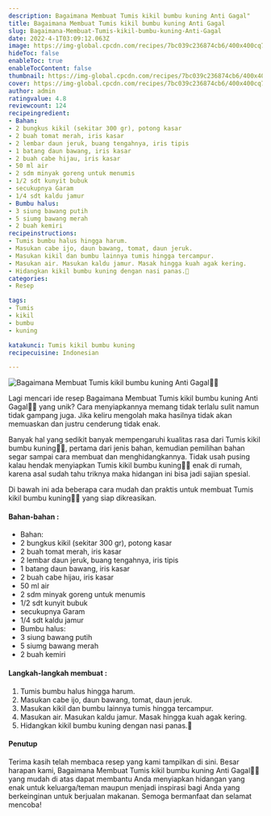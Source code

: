 ```yaml
---
description: Bagaimana Membuat Tumis kikil bumbu kuning Anti Gagal"
title: Bagaimana Membuat Tumis kikil bumbu kuning Anti Gagal
slug: Bagaimana-Membuat-Tumis-kikil-bumbu-kuning-Anti-Gagal
date: 2022-4-1T03:09:12.063Z
image: https://img-global.cpcdn.com/recipes/7bc039c236874cb6/400x400cq70/photo.jpg
hideToc: false
enableToc: true
enableTocContent: false
thumbnail: https://img-global.cpcdn.com/recipes/7bc039c236874cb6/400x400cq70/photo.jpg
cover: https://img-global.cpcdn.com/recipes/7bc039c236874cb6/400x400cq70/photo.jpg
author: admin
ratingvalue: 4.8
reviewcount: 124
recipeingredient:
- Bahan:
- 2 bungkus kikil (sekitar 300 gr), potong kasar
- 2 buah tomat merah, iris kasar
- 2 lembar daun jeruk, buang tengahnya, iris tipis
- 1 batang daun bawang, iris kasar
- 2 buah cabe hijau, iris kasar
- 50 ml air
- 2 sdm minyak goreng untuk menumis
- 1/2 sdt kunyit bubuk
- secukupnya Garam
- 1/4 sdt kaldu jamur
- Bumbu halus:
- 3 siung bawang putih
- 5 siumg bawang merah
- 2 buah kemiri
recipeinstructions:
- Tumis bumbu halus hingga harum.
- Masukan cabe ijo, daun bawang, tomat, daun jeruk.
- Masukan kikil dan bumbu lainnya tumis hingga tercampur.
- Masukan air. Masukan kaldu jamur. Masak hingga kuah agak kering.
- Hidangkan kikil bumbu kuning dengan nasi panas.🤤
categories:
- Resep

tags:
- Tumis
- kikil
- bumbu
- kuning

katakunci: Tumis kikil bumbu kuning
recipecuisine: Indonesian

---
```


![Bagaimana Membuat Tumis kikil bumbu kuning Anti Gagal👩‍🍳](https://img-global.cpcdn.com/recipes/7bc039c236874cb6/400x400cq70/photo.jpg)

Lagi mencari ide resep Bagaimana Membuat Tumis kikil bumbu kuning Anti Gagal👩‍🍳 yang unik? Cara menyiapkannya memang tidak terlalu sulit namun tidak gampang juga. Jika keliru mengolah maka hasilnya tidak akan memuaskan dan justru cenderung tidak enak.

Banyak hal yang sedikit banyak mempengaruhi kualitas rasa dari Tumis kikil bumbu kuning👩‍🍳, pertama dari jenis bahan, kemudian pemilihan bahan segar sampai cara membuat dan menghidangkannya. Tidak usah pusing kalau hendak menyiapkan Tumis kikil bumbu kuning👩‍🍳 enak di rumah, karena asal sudah tahu triknya maka hidangan ini bisa jadi sajian spesial.

Di bawah ini ada beberapa cara mudah dan praktis untuk membuat Tumis kikil bumbu kuning👩‍🍳 yang siap dikreasikan.

<!--inarticleads1-->

#### Bahan-bahan :

- Bahan:
- 2 bungkus kikil (sekitar 300 gr), potong kasar
- 2 buah tomat merah, iris kasar
- 2 lembar daun jeruk, buang tengahnya, iris tipis
- 1 batang daun bawang, iris kasar
- 2 buah cabe hijau, iris kasar
- 50 ml air
- 2 sdm minyak goreng untuk menumis
- 1/2 sdt kunyit bubuk
- secukupnya Garam
- 1/4 sdt kaldu jamur
- Bumbu halus:
- 3 siung bawang putih
- 5 siumg bawang merah
- 2 buah kemiri

<!--inarticleads2-->

#### Langkah-langkah membuat :

1. Tumis bumbu halus hingga harum.
1. Masukan cabe ijo, daun bawang, tomat, daun jeruk.
1. Masukan kikil dan bumbu lainnya tumis hingga tercampur.
1. Masukan air. Masukan kaldu jamur. Masak hingga kuah agak kering.
1. Hidangkan kikil bumbu kuning dengan nasi panas.🤤

#### Penutup

Terima kasih telah membaca resep yang kami tampilkan di sini. Besar harapan kami, Bagaimana Membuat Tumis kikil bumbu kuning Anti Gagal👩‍🍳 yang mudah di atas dapat membantu Anda menyiapkan hidangan yang enak untuk keluarga/teman maupun menjadi inspirasi bagi Anda yang berkeinginan untuk berjualan makanan. Semoga bermanfaat dan selamat mencoba!